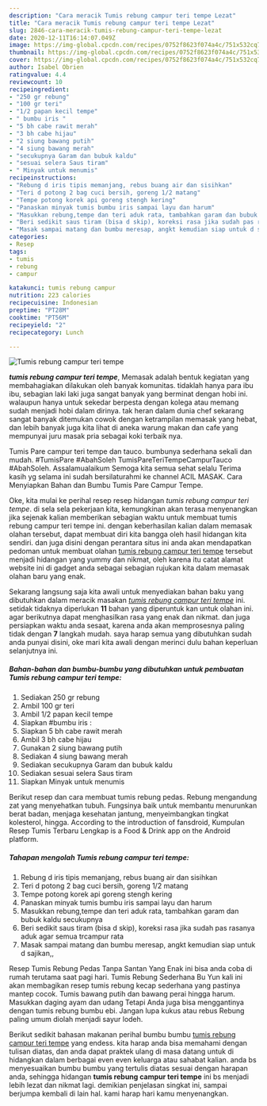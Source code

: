 ```yaml
---
description: "Cara meracik Tumis rebung campur teri tempe Lezat"
title: "Cara meracik Tumis rebung campur teri tempe Lezat"
slug: 2846-cara-meracik-tumis-rebung-campur-teri-tempe-lezat
date: 2020-12-11T16:14:07.049Z
image: https://img-global.cpcdn.com/recipes/0752f8623f074a4c/751x532cq70/tumis-rebung-campur-teri-tempe-foto-resep-utama.jpg
thumbnail: https://img-global.cpcdn.com/recipes/0752f8623f074a4c/751x532cq70/tumis-rebung-campur-teri-tempe-foto-resep-utama.jpg
cover: https://img-global.cpcdn.com/recipes/0752f8623f074a4c/751x532cq70/tumis-rebung-campur-teri-tempe-foto-resep-utama.jpg
author: Isabel Obrien
ratingvalue: 4.4
reviewcount: 10
recipeingredient:
- "250 gr rebung"
- "100 gr teri"
- "1/2 papan kecil tempe"
- " bumbu iris "
- "5 bh cabe rawit merah"
- "3 bh cabe hijau"
- "2 siung bawang putih"
- "4 siung bawang merah"
- "secukupnya Garam dan bubuk kaldu"
- "sesuai selera Saus tiram"
- " Minyak untuk menumis"
recipeinstructions:
- "Rebung d iris tipis memanjang, rebus buang air dan sisihkan"
- "Teri d potong 2 bag cuci bersih, goreng 1/2 matang"
- "Tempe potong korek api goreng stengh kering"
- "Panaskan minyak tumis bumbu iris sampai layu dan harum"
- "Masukkan rebung,tempe dan teri aduk rata, tambahkan garam dan bubuk kaldu secukupnya"
- "Beri sedikit saus tiram (bisa d skip), koreksi rasa jika sudah pas rasanya aduk agar semua trcampur rata"
- "Masak sampai matang dan bumbu meresap, angkt kemudian siap untuk d sajikan,,"
categories:
- Resep
tags:
- tumis
- rebung
- campur

katakunci: tumis rebung campur 
nutrition: 223 calories
recipecuisine: Indonesian
preptime: "PT28M"
cooktime: "PT56M"
recipeyield: "2"
recipecategory: Lunch

---
```



![Tumis rebung campur teri tempe](https://img-global.cpcdn.com/recipes/0752f8623f074a4c/751x532cq70/tumis-rebung-campur-teri-tempe-foto-resep-utama.jpg)

<b><i>tumis rebung campur teri tempe</i></b>, Memasak adalah bentuk kegiatan yang membahagiakan dilakukan oleh banyak komunitas. tidaklah hanya para ibu ibu, sebagian laki laki juga sangat banyak yang berminat dengan hobi ini. walaupun hanya untuk sekedar berpesta dengan kolega atau memang sudah menjadi hobi dalam dirinya. tak heran dalam dunia chef sekarang sangat banyak ditemukan cowok dengan ketrampilan memasak yang hebat, dan lebih banyak juga kita lihat di aneka warung makan dan cafe yang mempunyai juru masak pria sebagai koki terbaik nya.

Tumis Pare campur teri tempe dan tauco. bumbunya sederhana sekali dan mudah. #TumisPare #AbahSoleh TumisPareTeriTempeCampurTauco #AbahSoleh. Assalamualaikum Semoga kita semua sehat selalu Terima kasih yg selama ini sudah bersilaturahmi ke channel ACIL MASAK. Cara Menyiapkan Bahan dan Bumbu Tumis Pare Campur Tempe.

Oke, kita mulai ke perihal resep resep hidangan <i>tumis rebung campur teri tempe</i>. di sela sela pekerjaan kita, kemungkinan akan terasa menyenangkan jika sejenak kalian memberikan sebagian waktu untuk membuat tumis rebung campur teri tempe ini. dengan keberhasilan kalian dalam memasak olahan tersebut, dapat membuat diri kita bangga oleh hasil hidangan kita sendiri. dan juga disini dengan perantara situs ini anda akan mendapatkan pedoman untuk membuat olahan <u>tumis rebung campur teri tempe</u> tersebut menjadi hidangan yang yummy dan nikmat, oleh karena itu catat alamat website ini di gadget anda sebagai sebagian rujukan kita dalam memasak olahan baru yang enak.


Sekarang langsung saja kita awali untuk menyediakan bahan baku yang dibutuhkan dalam meracik masakan <u><i>tumis rebung campur teri tempe</i></u> ini. setidak tidaknya diperlukan <b>11</b> bahan yang diperuntuk kan untuk olahan ini. agar berikutnya dapat menghasilkan rasa yang enak dan nikmat. dan juga persiapkan waktu anda sesaat, karena anda akan memprosesnya paling tidak dengan <b>7</b> langkah mudah. saya harap semua yang dibutuhkan sudah anda punyai disini, oke mari kita awali dengan merinci dulu bahan keperluan selanjutnya ini.

<!--inarticleads1-->

##### Bahan-bahan dan bumbu-bumbu yang dibutuhkan untuk pembuatan Tumis rebung campur teri tempe:

1. Sediakan 250 gr rebung
1. Ambil 100 gr teri
1. Ambil 1/2 papan kecil tempe
1. Siapkan  #bumbu iris :
1. Siapkan 5 bh cabe rawit merah
1. Ambil 3 bh cabe hijau
1. Gunakan 2 siung bawang putih
1. Sediakan 4 siung bawang merah
1. Sediakan secukupnya Garam dan bubuk kaldu
1. Sediakan sesuai selera Saus tiram
1. Siapkan  Minyak untuk menumis


Berikut resep dan cara membuat tumis rebung pedas. Rebung mengandung zat yang menyehatkan tubuh. Fungsinya baik untuk membantu menurunkan berat badan, menjaga kesehatan jantung, menyeimbangkan tingkat kolesterol, hingga. According to the introduction of fansdroid, Kumpulan Resep Tumis Terbaru Lengkap is a Food &amp; Drink app on the Android platform. 

<!--inarticleads2-->

##### Tahapan mengolah Tumis rebung campur teri tempe:

1. Rebung d iris tipis memanjang, rebus buang air dan sisihkan
1. Teri d potong 2 bag cuci bersih, goreng 1/2 matang
1. Tempe potong korek api goreng stengh kering
1. Panaskan minyak tumis bumbu iris sampai layu dan harum
1. Masukkan rebung,tempe dan teri aduk rata, tambahkan garam dan bubuk kaldu secukupnya
1. Beri sedikit saus tiram (bisa d skip), koreksi rasa jika sudah pas rasanya aduk agar semua trcampur rata
1. Masak sampai matang dan bumbu meresap, angkt kemudian siap untuk d sajikan,,


Resep Tumis Rebung Pedas Tanpa Santan Yang Enak ini bisa anda coba di rumah terutama saat pagi hari. Tumis Rebung Sederhana Bu Yun kali ini akan membagikan resep tumis rebung kecap sederhana yang pastinya mantep cocok. Tumis bawang putih dan bawang perai hingga harum. Masukkan daging ayam dan udang Tetapi Anda juga bisa menggantinya dengan tumis rebung bumbu ebi. Jangan lupa kukus atau rebus Rebung paling umum diolah menjadi sayur lodeh. 

Berikut sedikit bahasan makanan perihal bumbu bumbu <u>tumis rebung campur teri tempe</u> yang endess. kita harap anda bisa memahami dengan tulisan diatas, dan anda dapat praktek ulang di masa datang untuk di hidangkan dalam berbagai even even keluarga atau sahabat kalian. anda bs menyesuaikan bumbu bumbu yang tertulis diatas sesuai dengan harapan anda, sehingga hidangan <b>tumis rebung campur teri tempe</b> ini bs menjadi lebih lezat dan nikmat lagi. demikian penjelasan singkat ini, sampai berjumpa kembali di lain hal. kami harap hari kamu menyenangkan.
